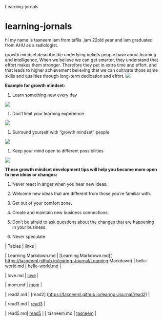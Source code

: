 <!DOCTYPE html>
<html>
<head>
Learning-jornals
</head>
<body>
<h1> learning-jornals
  </h1>
<p> hi my name is tasneem iam from tafila ,iam 22old year and iam graduated from AHU as a radiologist.

 growth mindset describe the underlying beliefs people have about learning and intelligence, When we believe we can get smarter, they understand that effort makes them stronger. Therefore they put in extra time and effort, and that leads to higher achievement
 believing that we can cultivate those same skills and qualities through long-term dedication and effort.
![](https://qph.fs.quoracdn.net/main-qimg-47821acb8d21d9d2c76315de46a1cc93)

  **Example for growth mindset:**
 1. Learn something new every day 

  ![](https://www.muhlsdk12.org/cms/lib/PA01916549/Centricity/Domain/225/growth%20mindset.JPG)

 1. Don’t limit your learning experience

 ![](https://encrypted-tbn0.gstatic.com/images?q=tbn:ANd9GcQ00wbMLPhWdUIsjMj1RvJLHCHPIlE0A2GgqI4mnr3wtRbDVsHA)


 1. Surround yourself with “growth mindset” people

 ![](https://ecdn.teacherspayteachers.com/thumbitem/Growth-Mindset-vs-Fixed-Mindset-Brain-Worksheet-3353397-1531819976/original-3353397-2.jpg)

 1. Keep your mind open to different possibilities

 ![](https://encrypted-tbn0.gstatic.com/images?q=tbn:ANd9GcRQq6Q-H-zt5N2UOwOqPJ8_JR-ln6j9j5uvSuzU3WSuzJBN-KsRRA)


 **These growth mindset development tips will help you become more open to new ideas or changes:**

 1. Never react in anger when you hear new ideas. 

1. Welcome new ideas that are different from those you’re familiar with.

1. Get out of your comfort zone.

1. Create and maintain new business connections.

1. Don’t be afraid to ask questions about the changes that are happening in your business.

1. Never speculate

| Tables         | links       |

| Learning Markdown.md     | [Learning Markdown.md]( https://tasneeml.github.io/learing-Journal/Learning Markdown)
|       hello-world.md | [hello-world.md](https://tasneeml.github.io/learing-Journal/hello-world) |

| love.md  | [love]( https://tasneeml.github.io/learing-Journal/love) |

| mom.md |  [mom]( https://tasneeml.github.io/learing-Journal/mom) |

| read2.md | [read2] (https://tasneeml.github.io/learing-Journal/read2) |

| read3.md |  [read3]( https://tasneeml.github.io/learing-Journal/read3) |

| read5.md|  [read5]( https://tasneeml.github.io/learing-Journal/read5) |
| tasneem.md  | [tasneem]( https://tasneeml.github.io/learing-Journal/tasneem) |
 </p>
</body>
</html>

